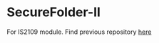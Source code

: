 # SecureFolder-II
For IS2109 module. Find previous repository [here](https://github.com/lahirukawijes/SecureFolder)
